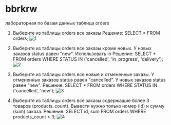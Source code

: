 # bbrkrw
лабораторная по базам данных
таблица orders
1) Выберите из таблицы orders все заказы
Решение:
SELECT * FROM orders;
![1](https://github.com/user-attachments/assets/50d31762-e5bb-4eb6-9c2c-3379427353f7)

2) Выберите из таблицы orders все заказы кроме новых. У новых заказов status равен "new". Использовать in
Решение:
SELECT * FROM orders
WHERE STATUS IN ('cancelled', 'in_progress', 'delivery');
![2](https://github.com/user-attachments/assets/a05c4d07-5f7d-4d57-9d9e-e4b5f46bc7ae)

3) Выберите из таблицы orders все новые и отмененные заказы. У отмененных заказов status равен "cancelled". У новых заказов status равен "new".
Решение:
SELECT * FROM orders
WHERE STATUS IN ('cancelled', 'new');
![3](https://github.com/user-attachments/assets/7a125a5a-e8cd-48a4-a6b5-b263a4ba46a1)

4) Выберите из таблицы orders все заказы содержащие более 3 товаров (products_count).
Вывести нужно только номер (id) и сумму (sum) заказа.
Решение:
SELECT id, sum FROM orders
WHERE products_count > 3;
![4](https://github.com/user-attachments/assets/3ffc277b-78d6-4870-86f3-41a4eb6c4f55)
